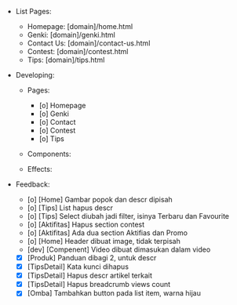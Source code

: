 - List Pages:
  - Homepage: [domain]/home.html
  - Genki: [domain]/genki.html
  - Contact Us: [domain]/contact-us.html
  - Contest: [domain]/contest.html
  - Tips: [domain]/tips.html

- Developing:
  - Pages:
    - [o] Homepage
    - [o] Genki
    - [o] Contact
    - [o] Contest
    - [o] Tips
  
  - Components:
  
  - Effects:
  
- Feedback:
  - [o] [Home] Gambar popok dan descr dipisah
  - [o] [Tips] List hapus descr
  - [o] [Tips] Select diubah jadi filter, isinya Terbaru dan Favourite
  - [o] [Aktifitas] Hapus section contest
  - [o] [Aktifitas] Ada dua section Aktifias dan Promo
  - [o] [Home] Header dibuat image, tidak terpisah
  - [dev] [Compenent] Video dibuat dimasukan dalam video
  - [x] [Produk] Panduan dibagi 2, untuk descr
  - [x] [TipsDetail] Kata kunci dihapus
  - [x] [TipsDetail] Hapus descr artikel terkait
  - [x] [TipsDetail] Hapus breadcrumb views count
  - [x] [Omba] Tambahkan button pada list item, warna hijau